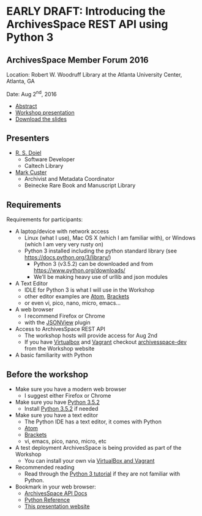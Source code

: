 

# **EARLY DRAFT**: Introducing the ArchivesSpace REST API using Python 3

## ArchivesSpace Member Forum 2016

Location: Robert W. Woodruff Library at the Atlanta University Center, Atlanta, GA 

Date: Aug 2<sup>nd</sup>, 2016

+ [Abstract](abstract.html)
+ [Workshop presentation](00-ArchivesSpace-API-Workshop.html)
+ [Download the slides](https://github.com/rsdoiel/archivesspace-api-workshop/releases/latest)

## Presenters


+ [R. S. Doiel](https://rsdoiel.github.io)
    + Software Developer 
    + Caltech Library
+ [Mark Custer](https://resources.library.yale.edu/StaffDirectory/detail.aspx?q=702)
    + Archivist and Metadata Coordinator
    + Beinecke Rare Book and Manuscript Library


## Requirements

Requirements for participants:

+ A laptop/device with network access
    + Linux (what I use), Mac OS X (which I am familiar with), or Windows (which I am very very rusty on)
    + Python 3 installed including the python standard library (see https://docs.python.org/3/library/)
        + Python 3 (v3.5.2) can be downloaded and from https://www.python.org/downloads/
        + We’ll be making heavy use of urllib and json modules
+ A Text Editor
    + IDLE for Python 3 is what I will use in the Workshop
    + other editor examples are [Atom](http://atom.io), [Brackets](http://brackets.io)
    + or even vi, pico, nano, micro, emacs...
+ A web browser
    + I recommend Firefox or Chrome
    + with the [JSONView](https://jsonview.com/) plugin
+ Access to ArchivesSpace REST API
    + The workshop hosts will provide access for Aug 2nd
    + If you have [Virtualbox](https://www.virtualbox.org/) and [Vagrant](https://www.vagrantup.com/) 
    checkout [archivesspace-dev](https://github.com/rsdoiel/archivesspace-api-workshop/archivesspace-dev) from the Workshop website
+ A basic familiarity with Python


## Before the workshop

+ Make sure you have a modern web browser
    + I suggest either Firefox or Chrome
+ Make sure you have [Python 3.5.2](https://www.python.org/downloads/) 
    + Install [Python 3.5.2](https://www.python.org/downloads/) if needed
+ Make sure you have a text editor
    + The Python IDE has a text editor, it comes with Python
    + [Atom](http://atom.io)
    + [Brackets](http://brackets.io)
    + vi, emacs, pico, nano, micro, etc
+ A test deployment ArchivesSpace is being provided as part of the Workshop
    + You can install your own via [VirtualBox and Vagrant](http://github.com/rsdoiel/archivesspace-api-workshop/archivesspace-dev/)
+ Recommended reading
    + Read through the [Python 3 tutorial](https://docs.python.org/3/tutorial/index.html) if they are not familiar with Python.
+ Bookmark in your web browser:
    + [ArchivesSpace API Docs](http://archivesspace.github.io/archivesspace/api/)
    + [Python Reference](https://docs.python.org/3/library/index.html)
    + [This presentation website](https://rsdoiel.github.io/archivesspace-api-workshop)


